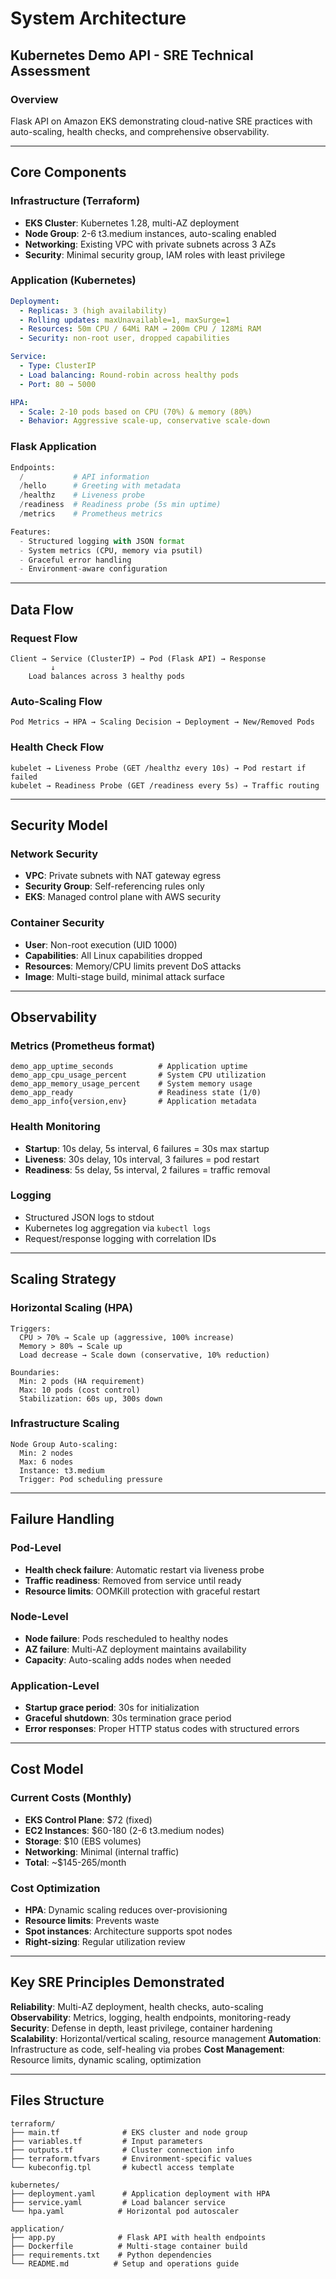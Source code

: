 # System Architecture
## Kubernetes Demo API - SRE Technical Assessment

### Overview
Flask API on Amazon EKS demonstrating cloud-native SRE practices with auto-scaling, health checks, and comprehensive observability.

--- 

## Core Components

### Infrastructure (Terraform)
- **EKS Cluster**: Kubernetes 1.28, multi-AZ deployment
- **Node Group**: 2-6 t3.medium instances, auto-scaling enabled
- **Networking**: Existing VPC with private subnets across 3 AZs
- **Security**: Minimal security group, IAM roles with least privilege

### Application (Kubernetes)
```yaml
Deployment:
  - Replicas: 3 (high availability)
  - Rolling updates: maxUnavailable=1, maxSurge=1
  - Resources: 50m CPU / 64Mi RAM → 200m CPU / 128Mi RAM
  - Security: non-root user, dropped capabilities

Service:
  - Type: ClusterIP
  - Load balancing: Round-robin across healthy pods
  - Port: 80 → 5000

HPA:
  - Scale: 2-10 pods based on CPU (70%) & memory (80%)
  - Behavior: Aggressive scale-up, conservative scale-down
```

### Flask Application
```python
Endpoints:
  /           # API information
  /hello      # Greeting with metadata  
  /healthz    # Liveness probe
  /readiness  # Readiness probe (5s min uptime)
  /metrics    # Prometheus metrics

Features:
  - Structured logging with JSON format
  - System metrics (CPU, memory via psutil)
  - Graceful error handling
  - Environment-aware configuration
```

---

## Data Flow

### Request Flow
```
Client → Service (ClusterIP) → Pod (Flask API) → Response
         ↓
    Load balances across 3 healthy pods
```

### Auto-Scaling Flow
```
Pod Metrics → HPA → Scaling Decision → Deployment → New/Removed Pods
```

### Health Check Flow
```
kubelet → Liveness Probe (GET /healthz every 10s) → Pod restart if failed
kubelet → Readiness Probe (GET /readiness every 5s) → Traffic routing
```

---

## Security Model

### Network Security
- **VPC**: Private subnets with NAT gateway egress
- **Security Group**: Self-referencing rules only
- **EKS**: Managed control plane with AWS security

### Container Security
- **User**: Non-root execution (UID 1000)
- **Capabilities**: All Linux capabilities dropped
- **Resources**: Memory/CPU limits prevent DoS attacks
- **Image**: Multi-stage build, minimal attack surface

---

## Observability

### Metrics (Prometheus format)
```
demo_app_uptime_seconds          # Application uptime
demo_app_cpu_usage_percent       # System CPU utilization  
demo_app_memory_usage_percent    # System memory usage
demo_app_ready                   # Readiness state (1/0)
demo_app_info{version,env}       # Application metadata
```

### Health Monitoring
- **Startup**: 10s delay, 5s interval, 6 failures = 30s max startup
- **Liveness**: 30s delay, 10s interval, 3 failures = pod restart  
- **Readiness**: 5s delay, 5s interval, 2 failures = traffic removal

### Logging
- Structured JSON logs to stdout
- Kubernetes log aggregation via `kubectl logs`
- Request/response logging with correlation IDs

---

## Scaling Strategy

### Horizontal Scaling (HPA)
```
Triggers:
  CPU > 70% → Scale up (aggressive, 100% increase)
  Memory > 80% → Scale up
  Load decrease → Scale down (conservative, 10% reduction)

Boundaries:
  Min: 2 pods (HA requirement)
  Max: 10 pods (cost control)
  Stabilization: 60s up, 300s down
```

### Infrastructure Scaling
```
Node Group Auto-scaling:
  Min: 2 nodes
  Max: 6 nodes  
  Instance: t3.medium
  Trigger: Pod scheduling pressure
```

---

## Failure Handling

### Pod-Level
- **Health check failure**: Automatic restart via liveness probe
- **Traffic readiness**: Removed from service until ready
- **Resource limits**: OOMKill protection with graceful restart

### Node-Level  
- **Node failure**: Pods rescheduled to healthy nodes
- **AZ failure**: Multi-AZ deployment maintains availability
- **Capacity**: Auto-scaling adds nodes when needed

### Application-Level
- **Startup grace period**: 30s for initialization
- **Graceful shutdown**: 30s termination grace period
- **Error responses**: Proper HTTP status codes with structured errors

---

## Cost Model

### Current Costs (Monthly)
- **EKS Control Plane**: $72 (fixed)
- **EC2 Instances**: $60-180 (2-6 t3.medium nodes)  
- **Storage**: $10 (EBS volumes)
- **Networking**: Minimal (internal traffic)
- **Total**: ~$145-265/month

### Cost Optimization
- **HPA**: Dynamic scaling reduces over-provisioning
- **Resource limits**: Prevents waste
- **Spot instances**: Architecture supports spot nodes
- **Right-sizing**: Regular utilization review

---

## Key SRE Principles Demonstrated

**Reliability**: Multi-AZ deployment, health checks, auto-scaling
**Observability**: Metrics, logging, health endpoints, monitoring-ready
**Security**: Defense in depth, least privilege, container hardening  
**Scalability**: Horizontal/vertical scaling, resource management
**Automation**: Infrastructure as code, self-healing via probes
**Cost Management**: Resource limits, dynamic scaling, optimization

---

## Files Structure
```
terraform/
├── main.tf              # EKS cluster and node group
├── variables.tf         # Input parameters  
├── outputs.tf           # Cluster connection info
├── terraform.tfvars     # Environment-specific values
└── kubeconfig.tpl       # kubectl access template

kubernetes/
├── deployment.yaml      # Application deployment with HPA
├── service.yaml         # Load balancer service
└── hpa.yaml            # Horizontal pod autoscaler

application/
├── app.py              # Flask API with health endpoints
├── Dockerfile          # Multi-stage container build
├── requirements.txt    # Python dependencies
└── README.md          # Setup and operations guide
```